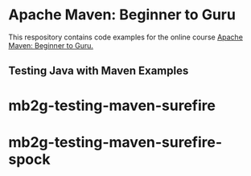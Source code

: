 # Apache Maven: Beginner to Guru

This respository contains code examples for the online course [Apache Maven: Beginner to Guru.](https://www.udemy.com/draft/2043700/?couponCode=GITHUB_REPO)

## Testing Java with Maven Examples
# mb2g-testing-maven-surefire
# mb2g-testing-maven-surefire-spock
